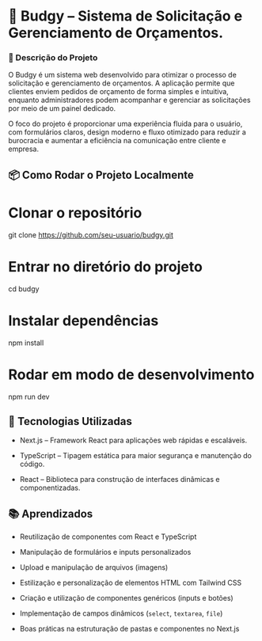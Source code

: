 <h1>📝 Budgy – Sistema de Solicitação e Gerenciamento de Orçamentos.</h1>

<h3>📌 Descrição do Projeto</h3>

O Budgy é um sistema web desenvolvido para otimizar o processo de solicitação e gerenciamento de orçamentos.
A aplicação permite que clientes enviem pedidos de orçamento de forma simples e intuitiva, enquanto administradores podem acompanhar e gerenciar as solicitações por meio de um painel dedicado.

O foco do projeto é proporcionar uma experiência fluida para o usuário, com formulários claros, design moderno e fluxo otimizado para reduzir a burocracia e aumentar a eficiência na comunicação entre cliente e empresa.

## 📦 Como Rodar o Projeto Localmente

# Clonar o repositório
git clone https://github.com/seu-usuario/budgy.git

# Entrar no diretório do projeto
cd budgy

# Instalar dependências
npm install

# Rodar em modo de desenvolvimento
npm run dev

## 🚀 Tecnologias Utilizadas

- Next.js – Framework React para aplicações web rápidas e escaláveis.

- TypeScript – Tipagem estática para maior segurança e manutenção do código.

- React – Biblioteca para construção de interfaces dinâmicas e componentizadas.

 ## 📚 Aprendizados

- Reutilização de componentes com React e TypeScript

- Manipulação de formulários e inputs personalizados

- Upload e manipulação de arquivos (imagens)

- Estilização e personalização de elementos HTML com Tailwind CSS

- Criação e utilização de componentes genéricos (inputs e botões)

- Implementação de campos dinâmicos (`select`, `textarea`, `file`)

- Boas práticas na estruturação de pastas e componentes no Next.js


